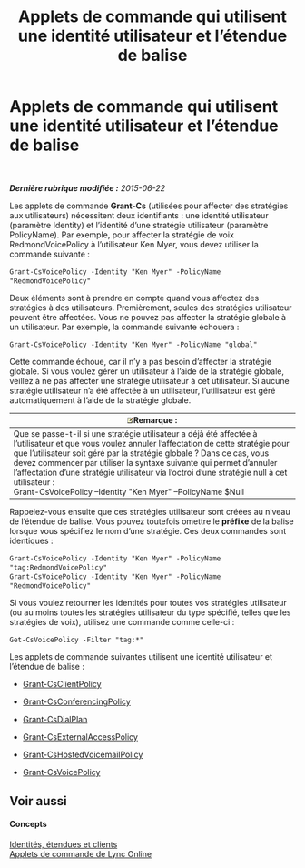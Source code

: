 ﻿---
title: Applets de commande qui utilisent une identité utilisateur et l’étendue de balise
TOCTitle: Applets de commande qui utilisent une identité utilisateur et l’étendue de balise
ms:assetid: 344a21b0-5301-4e77-853a-970bb1c11e1d
ms:mtpsurl: https://technet.microsoft.com/fr-fr/library/Dn362781(v=OCS.15)
ms:contentKeyID: 56269573
ms.date: 06/01/2017
mtps_version: v=OCS.15
ms.translationtype: HT
---

# Applets de commande qui utilisent une identité utilisateur et l’étendue de balise

 

_**Dernière rubrique modifiée :** 2015-06-22_

Les applets de commande **Grant-Cs** (utilisées pour affecter des stratégies aux utilisateurs) nécessitent deux identifiants : une identité utilisateur (paramètre Identity) et l’identité d’une stratégie utilisateur (paramètre PolicyName). Par exemple, pour affecter la stratégie de voix RedmondVoicePolicy à l’utilisateur Ken Myer, vous devez utiliser la commande suivante :

    Grant-CsVoicePolicy -Identity "Ken Myer" -PolicyName "RedmondVoicePolicy"

Deux éléments sont à prendre en compte quand vous affectez des stratégies à des utilisateurs. Premièrement, seules des stratégies utilisateur peuvent être affectées. Vous ne pouvez pas affecter la stratégie globale à un utilisateur. Par exemple, la commande suivante échouera :

    Grant-CsVoicePolicy -Identity "Ken Myer" -PolicyName "global"

Cette commande échoue, car il n’y a pas besoin d’affecter la stratégie globale. Si vous voulez gérer un utilisateur à l’aide de la stratégie globale, veillez à ne pas affecter une stratégie utilisateur à cet utilisateur. Si aucune stratégie utilisateur n’a été affectée à un utilisateur, l’utilisateur est géré automatiquement à l’aide de la stratégie globale.

<table>
<thead>
<tr class="header">
<th><img src="images/Gg398920.note(OCS.15).gif" title="note" alt="note" />Remarque :</th>
</tr>
</thead>
<tbody>
<tr class="odd">
<td>Que se passe-t-il si une stratégie utilisateur a déjà été affectée à l’utilisateur et que vous voulez annuler l’affectation de cette stratégie pour que l’utilisateur soit géré par la stratégie globale ? Dans ce cas, vous devez commencer par utiliser la syntaxe suivante qui permet d’annuler l’affectation d’une stratégie utilisateur via l’octroi d’une stratégie null à cet utilisateur :<br />
Grant-CsVoicePolicy –Identity &quot;Ken Myer&quot; –PolicyName $Null</td>
</tr>
</tbody>
</table>


Rappelez-vous ensuite que ces stratégies utilisateur sont créées au niveau de l’étendue de balise. Vous pouvez toutefois omettre le **préfixe** de la balise lorsque vous spécifiez le nom d’une stratégie. Ces deux commandes sont identiques :

    Grant-CsVoicePolicy -Identity "Ken Myer" -PolicyName "tag:RedmondVoicePolicy"
    Grant-CsVoicePolicy -Identity "Ken Myer" -PolicyName "RedmondVoicePolicy"

Si vous voulez retourner les identités pour toutes vos stratégies utilisateur (ou au moins toutes les stratégies utilisateur du type spécifié, telles que les stratégies de voix), utilisez une commande comme celle-ci :

    Get-CsVoicePolicy -Filter "tag:*"

Les applets de commande suivantes utilisent une identité utilisateur et l’étendue de balise :

  - [Grant-CsClientPolicy](grant-csclientpolicy.md)

  - [Grant-CsConferencingPolicy](grant-csconferencingpolicy.md)

  - [Grant-CsDialPlan](grant-csdialplan.md)

  - [Grant-CsExternalAccessPolicy](grant-csexternalaccesspolicy.md)

  - [Grant-CsHostedVoicemailPolicy](grant-cshostedvoicemailpolicy.md)

  - [Grant-CsVoicePolicy](grant-csvoicepolicy.md)

## Voir aussi

#### Concepts

[Identités, étendues et clients](identities-scopes-and-tenants-in-skype-for-business-online.md)  
[Applets de commande de Lync Online](the-skype-for-business-online-cmdlets.md)

